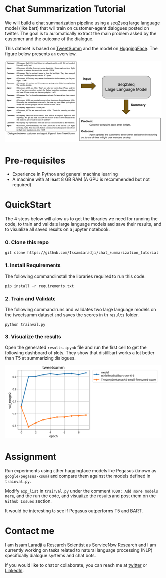 # Chat Summarization Tutorial

We will build a chat summarization pipeline using a seq2seq large language model (like bart) that will train on customer-agent dialogues posted on twitter. The goal is to automatically extract the main problem asked by the customer and the outcome of the dialogue. 

This dataset is based on [TweetSumm](https://arxiv.org/abs/2111.11894) and the model on [HuggingFace](https://huggingface.co/docs/transformers/model_doc/distilbert). The figure below presents an overview.

![](data/figures/overview.png)


# Pre-requisites

- Experience in Python and general machine learning 
- A machine with at least 8 GB RAM (A GPU is recommended but not required)

# QuickStart

The 4 steps below will allow us to get the libraries we need for running the code, to train and validate large language models and save their results, and to visualize all saved results on a jupyter notebook.

### 0. Clone this repo

```
git clone https://github.com/IssamLaradji/chat_summarization_tutorial 
```

### 1. Install Requirements

The following command install the libraries required to run this code.

```
pip install -r requirements.txt
```

### 2. Train and Validate


The following command runs and validates two large language models on the tweetsumm dataset and saves the scores in th `results` folder.


```
python trainval.py
```

### 3. Visualize the results

Open the generated `results.ipynb` file and run the first cell to get the following dashboard of plots. They show that distillbart works a lot better than T5 at summarizing dialogues.

<img src='data/figures/results.png' width='700'>

# Assignment

Run experiments using other huggingface models like Pegasus (known as `google/pegasus-xsum`) and compare them against the models defined in `trainval.py`.

Modify `exp_list` in `trainval.py` under the comment `TODO: Add more models here`, and the run the code, and visualize the results and post them on the `Github Issues` section. 

It would be interesting to see if Pegasus outperforms T5 and BART.


# Contact me

I am Issam Laradji a Research Scientist as ServiceNow Research and I am currently working on tasks related to natural language processing (NLP) specifically dialogue systems and chat bots.

If you would like to chat or collaborate, you can reach me at [twitter](https://twitter.com/ILaradji) or [LinkedIn](https://www.linkedin.com/in/issam-laradji-67ba1a99/).